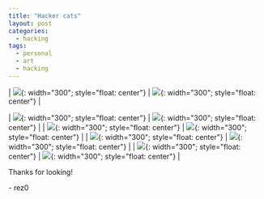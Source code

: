 ```yaml
---
title: "Hacker cats"
layout: post
categories:
  - hacking
tags:
  - personal
  - art
  - hacking
---
```


| ![](https://mj-gallery.com/d6ff0b6b-677b-4f9d-a0a8-ea2a1e0159be/grid_0.png){: width="300"; style="float: center"} | ![](https://mj-gallery.com/6c0c19f5-8a8b-42fa-b92d-015a38bd5dbc/grid_0.png){: width="300"; style="float: center"} |


| ![](https://mj-gallery.com/222e1323-65e5-44f0-9580-eda617e89328/grid_0.png){: width="300"; style="float: center"} | ![](https://mj-gallery.com/666a13a6-0faf-43ac-9ab7-5c11067515e5/grid_0.png){: width="300"; style="float: center"} |
| ![](https://mj-gallery.com/5b5b1021-2051-49c0-80ea-261e9acee1d6/grid_0.png){: width="300"; style="float: center"} | ![](https://mj-gallery.com/067531e8-1f06-499b-b172-2be7dcfca9c8/grid_0.png){: width="300"; style="float: center"} |
| ![](https://mj-gallery.com/cf128826-9d01-4902-8c52-fecf37a93091/grid_0.png){: width="300"; style="float: center"} | ![](https://mj-gallery.com/4687c9f4-6b4d-4993-a9e7-b216fcca2671/grid_0.png){: width="300"; style="float: center"} |
| ![](https://mj-gallery.com/80555b0d-78f6-4620-ae80-957a399daecc/grid_0.png){: width="300"; style="float: center"} | ![](https://mj-gallery.com/fb0b5e89-f33d-44f2-a193-cfc908dc4f56/grid_0.png){: width="300"; style="float: center"} |

Thanks for looking!

\- rez0

<meta name="twitter:card" content="summary_large_image" />
<meta name="twitter:site" content="@rez0__" />
<meta name="twitter:creator" content="@rez0__" />
<meta property="og:url" content="https://rez0.blog/hacking/2022/09/15/2022-09-15-hacker-cats.html" />
<meta property="og:title" content="Hacker cats" />
<meta property="og:description" content="ai-generated cyber hacker cats" />
<meta property="og:image" content="https://mj-gallery.com/d6ff0b6b-677b-4f9d-a0a8-ea2a1e0159be/grid_0.png" />
